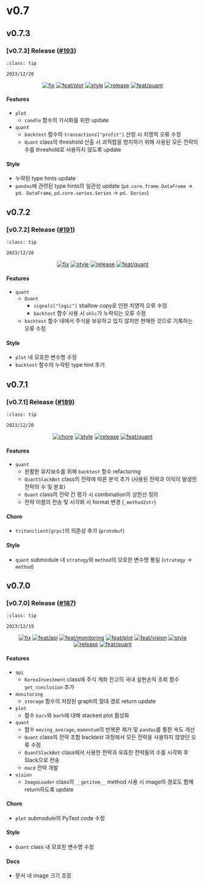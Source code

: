 # v0.7

## v0.7.3

<h3>[v0.7.3] Release (<a href=https://github.com/Zerohertz/zerohertzLib/pull/193>#193</a>)</h3>

```{admonition} Release Date
:class: tip

2023/12/20
```

<p align="center">
<a href="https://github.com/Zerohertz/zerohertzLib/pulls?q=is:pr label:fix"><img src="https://img.shields.io/badge/fix-d73a4a?style=flat-square&logo=github" alt="fix"/></a>
<a href="https://github.com/Zerohertz/zerohertzLib/pulls?q=is:pr label:feat/plot"><img src="https://img.shields.io/badge/feat/plot-968B14?style=flat-square&logo=github" alt="feat/plot"/></a>
<a href="https://github.com/Zerohertz/zerohertzLib/pulls?q=is:pr label:style"><img src="https://img.shields.io/badge/style-03A17F?style=flat-square&logo=github" alt="style"/></a>
<a href="https://github.com/Zerohertz/zerohertzLib/pulls?q=is:pr label:release"><img src="https://img.shields.io/badge/release-00FF00?style=flat-square&logo=github" alt="release"/></a>
<a href="https://github.com/Zerohertz/zerohertzLib/pulls?q=is:pr label:feat/quant"><img src="https://img.shields.io/badge/feat/quant-ededed?style=flat-square&logo=github" alt="feat/quant"/></a>
</p>


<h4>Features</h4>

+ `plot`
  + `candle` 함수의 가시화를 위한 update
+ `quant`
  + `backtest` 함수의 `transactions["profit"]` 산정 시 치명적 오류 수정
  + `Quant` class의 threshold 산출 시 과적합을 방지하기 위해 사용된 모든 전략의 수를 threshold로  사용하지 않도록 update

<h4>Style</h4>

+ 누락된 type hints update
+ `pandas`에 관련된 type hints의 일관성 update (`pd.core.frame.DataFrame` → `pd. DataFrame`, `pd.core.series.Series` → `pd. Series`)

## v0.7.2

<h3>[v0.7.2] Release (<a href=https://github.com/Zerohertz/zerohertzLib/pull/191>#191</a>)</h3>

```{admonition} Release Date
:class: tip

2023/12/20
```

<p align="center">
<a href="https://github.com/Zerohertz/zerohertzLib/pulls?q=is:pr label:fix"><img src="https://img.shields.io/badge/fix-d73a4a?style=flat-square&logo=github" alt="fix"/></a>
<a href="https://github.com/Zerohertz/zerohertzLib/pulls?q=is:pr label:style"><img src="https://img.shields.io/badge/style-03A17F?style=flat-square&logo=github" alt="style"/></a>
<a href="https://github.com/Zerohertz/zerohertzLib/pulls?q=is:pr label:release"><img src="https://img.shields.io/badge/release-00FF00?style=flat-square&logo=github" alt="release"/></a>
<a href="https://github.com/Zerohertz/zerohertzLib/pulls?q=is:pr label:feat/quant"><img src="https://img.shields.io/badge/feat/quant-ededed?style=flat-square&logo=github" alt="feat/quant"/></a>
</p>


<h4>Features</h4>

+ `quant`
  + `Quant`
    + `signals["logic"]` shallow copy로 인한 치명적 오류 수정
    + `backtest` 함수 사용 시 `ohlc`가 누락되는 오류 수정
  + `backtest` 함수 내에서 주식을 보유하고 있지 않지만 판매한 것으로 기록하는 오류 수정

<h4>Style</h4>

+ `plot` 내 모호한 변수명 수정
+ `backtest` 함수의 누락된 type hint 추가

## v0.7.1

<h3>[v0.7.1] Release (<a href=https://github.com/Zerohertz/zerohertzLib/pull/189>#189</a>)</h3>

```{admonition} Release Date
:class: tip

2023/12/20
```

<p align="center">
<a href="https://github.com/Zerohertz/zerohertzLib/pulls?q=is:pr label:chore"><img src="https://img.shields.io/badge/chore-fef2c0?style=flat-square&logo=github" alt="chore"/></a>
<a href="https://github.com/Zerohertz/zerohertzLib/pulls?q=is:pr label:style"><img src="https://img.shields.io/badge/style-03A17F?style=flat-square&logo=github" alt="style"/></a>
<a href="https://github.com/Zerohertz/zerohertzLib/pulls?q=is:pr label:release"><img src="https://img.shields.io/badge/release-00FF00?style=flat-square&logo=github" alt="release"/></a>
<a href="https://github.com/Zerohertz/zerohertzLib/pulls?q=is:pr label:feat/quant"><img src="https://img.shields.io/badge/feat/quant-ededed?style=flat-square&logo=github" alt="feat/quant"/></a>
</p>


<h4>Features</h4>

+ `quant`
  + 원활한 유지보수를 위해 `backtest` 함수 refactoring
  + `QuantSlackBot` class의 전략에 따른 분석 추가 (사용된 전략과 이익이 발생한 전략의 수 및 분포)
  + `Quant` class의 전략 간 평가 시 combination의 상한선 정의
  + 전략 이름의 전송 및 시각화 시 format 변경 (`_method2str`)

<h4>Chore</h4>

+ `tritonclient[grpc]`의 의존성 추가 (`protobuf`)

<h4>Style</h4>

+ `quant` submodule 내 `strategy`와 `method`의 모호한 변수명 통일 (`strategy` → `method`)

## v0.7.0

<h3>[v0.7.0] Release (<a href=https://github.com/Zerohertz/zerohertzLib/pull/187>#187</a>)</h3>

```{admonition} Release Date
:class: tip

2023/12/19
```

<p align="center">
<a href="https://github.com/Zerohertz/zerohertzLib/pulls?q=is:pr label:fix"><img src="https://img.shields.io/badge/fix-d73a4a?style=flat-square&logo=github" alt="fix"/></a>
<a href="https://github.com/Zerohertz/zerohertzLib/pulls?q=is:pr label:feat/api"><img src="https://img.shields.io/badge/feat/api-541B9A?style=flat-square&logo=github" alt="feat/api"/></a>
<a href="https://github.com/Zerohertz/zerohertzLib/pulls?q=is:pr label:feat/monitoring"><img src="https://img.shields.io/badge/feat/monitoring-31395C?style=flat-square&logo=github" alt="feat/monitoring"/></a>
<a href="https://github.com/Zerohertz/zerohertzLib/pulls?q=is:pr label:feat/plot"><img src="https://img.shields.io/badge/feat/plot-968B14?style=flat-square&logo=github" alt="feat/plot"/></a>
<a href="https://github.com/Zerohertz/zerohertzLib/pulls?q=is:pr label:feat/vision"><img src="https://img.shields.io/badge/feat/vision-D1F9CB?style=flat-square&logo=github" alt="feat/vision"/></a>
<a href="https://github.com/Zerohertz/zerohertzLib/pulls?q=is:pr label:style"><img src="https://img.shields.io/badge/style-03A17F?style=flat-square&logo=github" alt="style"/></a>
<a href="https://github.com/Zerohertz/zerohertzLib/pulls?q=is:pr label:release"><img src="https://img.shields.io/badge/release-00FF00?style=flat-square&logo=github" alt="release"/></a>
<a href="https://github.com/Zerohertz/zerohertzLib/pulls?q=is:pr label:feat/quant"><img src="https://img.shields.io/badge/feat/quant-ededed?style=flat-square&logo=github" alt="feat/quant"/></a>
</p>


<h4>Features</h4>

+ `api`
  + `KoreaInvestment` class에 주식 계좌 잔고의 국내 실현손익 조회 함수 `get_conclusion` 추가
+ `monitoring`
  + `storage` 함수의 저장된 graph의 절대 경로 return update
+ `plot`
  + 함수 `barv`와 `barh`에 대해 stacked plot 활성화
+ `quant`
  + 함수 `moving_average`, `momentum`의 반복문 제거 및 `pandas`를 통한 속도 개선
  + `Quant` class의 전략 조합 backtest 과정에서 모든 전략을 사용하지 않았던 오류 수정
  + `QuantSlackBot` class에서 사용한 전략과 유효한 전략들의 수를 시각화 후 Slack으로 전송
  + `macd` 전략 개발
+ `vision`
  + `ImageLoader` class의 `__getitem__` method 사용 시 image의 경로도 함께 return하도록 update

<h4>Chore</h4>

+ `plot` submodule의 PyTest code 수정

<h4>Style</h4>

+ `Quant` class 내 모호한 변수명 수정

<h4>Docs</h4>

+ 문서 내 image 크기 조정

